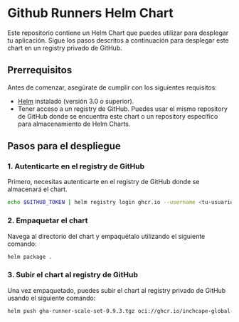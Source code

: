 # Github Runners Helm Chart

Este repositorio contiene un Helm Chart que puedes utilizar para desplegar tu aplicación. Sigue los pasos descritos a continuación para desplegar este chart en un registry privado de GitHub.

## Prerrequisitos

Antes de comenzar, asegúrate de cumplir con los siguientes requisitos:

- [Helm](https://helm.sh/docs/intro/install/) instalado (versión 3.0 o superior).
- Tener acceso a un registry de GitHub. Puedes usar el mismo repository de GitHub donde se encuentra este chart o un repository específico para almacenamiento de Helm Charts.

## Pasos para el despliegue

### 1. Autenticarte en el registry de GitHub

Primero, necesitas autenticarte en el registry de GitHub donde se almacenará el chart.

```bash
echo $GITHUB_TOKEN | helm registry login ghcr.io --username <tu-usuario> --password-stdin
```

### 2. Empaquetar el chart

Navega al directorio del chart y empaquétalo utilizando el siguiente comando:

```bash
helm package .
```

### 3. Subir el chart al registry de GitHub

Una vez empaquetado, puedes subir el chart al registry privado de GitHub usando el siguiente comando:

```bash
helm push gha-runner-scale-set-0.9.3.tgz oci://ghcr.io/inchcape-global-devsecops/dso-gh-runners-k8s-helmchart
```
